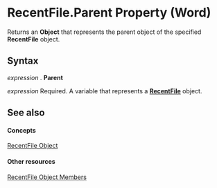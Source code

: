 
# RecentFile.Parent Property (Word)

Returns an  **Object** that represents the parent object of the specified **RecentFile** object.


## Syntax

 _expression_ . **Parent**

 _expression_ Required. A variable that represents a **[RecentFile](c8d7a06d-c340-2d35-d4a9-5d0cd4a07aab.md)** object.


## See also


#### Concepts


[RecentFile Object](c8d7a06d-c340-2d35-d4a9-5d0cd4a07aab.md)
#### Other resources


[RecentFile Object Members](01d2a7a1-b2dd-4a71-27ba-d564f734372e.md)
